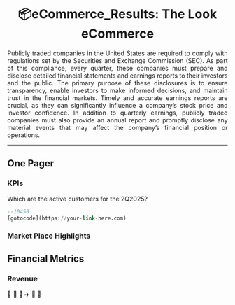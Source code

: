 <h1 align="center">📦eCommerce_Results: The Look eCommerce  </h1>
<div align="justify">
Publicly traded companies in the United States are required to comply with regulations set by the Securities and Exchange Commission (SEC). As part of this compliance, every quarter, these companies must prepare and disclose detailed financial statements and earnings reports to their investors and the public. The primary purpose of these disclosures is to ensure transparency, enable investors to make informed decisions, and maintain trust in the financial markets. Timely and accurate earnings reports are crucial, as they can significantly influence a company’s stock price and investor confidence. In addition to quarterly earnings, publicly traded companies must also provide an annual report and promptly disclose any material events that may affect the company’s financial position or operations.
</div>

***

## One Pager

### KPIs
  Which are the active customers for the 2Q2025?
```sql
--10450
[gotocode](https://your-link-here.com)
```

### Market Place Highlights

## Financial Metrics

### Revenue
🚚 🛵 🚛 ✈️ 🚢 🏤
